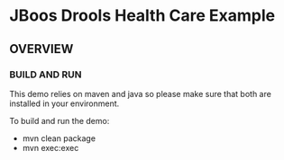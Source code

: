 # JBoos Drools Health Care Example

## OVERVIEW

### BUILD AND RUN

This demo relies on maven and java so please make sure that both are installed
in your environment.  

To build and run the demo:

* mvn clean package
* mvn exec:exec

